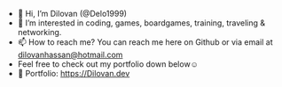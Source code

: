 - 👋 Hi, I’m Dilovan (@Delo1999)
- 👀 I’m interested in coding, games, boardgames, training, traveling & networking.
- 📫 How to reach me? You can reach me here on Github or via email at dilovanhassan@hotmail.com
- Feel free to check out my portfolio down below☺️
- 💼 Portfolio: https://Dilovan.dev

<!---
Delo1999/Delo1999 is a ✨ special ✨ repository because its `README.md` (this file) appears on your GitHub profile.
You can click the Preview link to take a look at your changes.
--->
